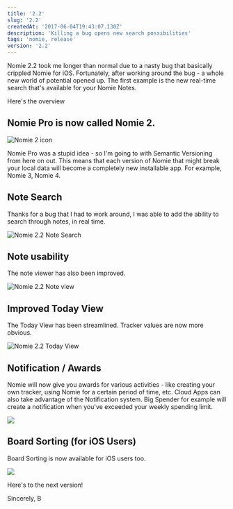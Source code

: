 ```yaml
---
title: '2.2'
slug: '2.2'
createdAt: '2017-06-04T19:43:07.130Z'
description: 'Killing a bug opens new search possibilities'
tags: 'nomie, release'
version: '2.2'
---
```


Nomie 2.2 took me longer than normal due to a nasty bug that basically crippled Nomie for iOS. Fortunately, after working around the bug - a whole new world of potential opened up. The first example is the new real-time search that's available for your Nomie Notes.

Here's the overview

## Nomie Pro is now called Nomie 2.

![Nomie 2 icon](https://snaps.nomie.io/Screen-Shot-2017-06-04-13-50-38.png)

Nomie Pro was a stupid idea - so I'm going to with Semantic Versioning from here on out. This means that each version of Nomie that might break your local data will become a completely new installable app. For example, Nomie 3, Nomie 4.

## Note Search

Thanks for a bug that I had to work around, I was able to add the ability to search through notes, in real time.

![Nomie 2.2 Note Search](https://snaps.nomie.io/Screen-Shot-2017-06-04-13-53-41.png)

## Note usability

The note viewer has also been improved.

![Nomie 2.2 Note view](https://snaps.nomie.io/Screen-Shot-2017-06-04-14-09-13.png)

## Improved Today View

The Today View has been streamlined. Tracker values are now more obvious.

![Nomie 2.2 Today View](https://snaps.nomie.io/Screen-Shot-2017-06-04-13-55-38.png)

## Notification / Awards

Nomie will now give you awards for various activities - like creating your own tracker, using Nomie for a certain period of time, etc. Cloud Apps can also take advantage of the Notification system. Big Spender for example will create a notification when you've exceeded your weekly spending limit.

![](https://snaps.nomie.io/Screen-Shot-2017-06-04-14-02-45.png)

## Board Sorting (for iOS Users)

Board Sorting is now available for iOS users too.

![](https://snaps.nomie.io/Screen-Shot-2017-06-04-14-08-22.png)

Here's to the next version!

Sincerely,
B
